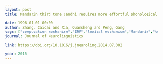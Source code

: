 ```yaml
---
layout: post
title: Mandarin third tone sandhi requires more effortful phonological encoding in speech production - Evidence from an ERP study

date: 1996-01-01 00:00
author: Zhang, Caicai and Xia, Quansheng and Peng, Gang
tags: ["computation mechanism","ERP","lexical mechanism","Mandarin","tone sandhi"]
journal: Journal of Neurolinguistics

link: https://doi.org/10.1016/j.jneuroling.2014.07.002

year: 2015
---
```



